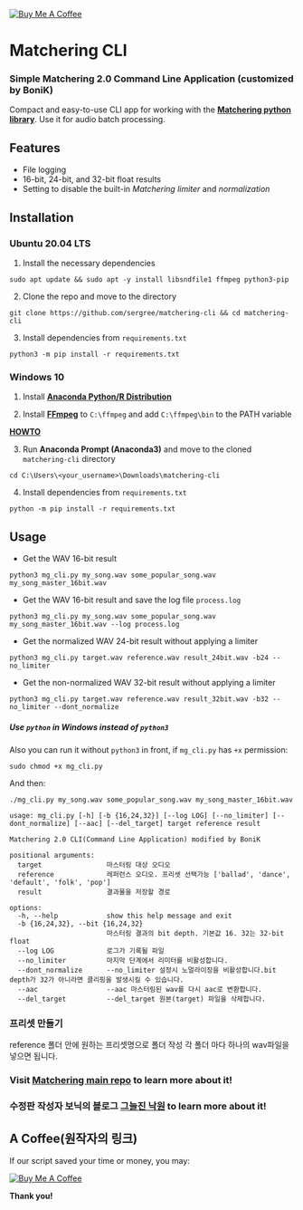 [![Buy Me A Coffee](https://www.buymeacoffee.com/assets/img/custom_images/orange_img.png)](https://pip.me/sergree)

# Matchering CLI

### Simple Matchering 2.0 Command Line Application (customized by BoniK)

Compact and easy-to-use CLI app for working with the **[Matchering python library][matchering]**. Use it for audio batch processing.

## Features

- File logging
- 16-bit, 24-bit, and 32-bit float results
- Setting to disable the built-in *Matchering limiter* and *normalization*

## Installation

### Ubuntu 20.04 LTS

1. Install the necessary dependencies

```sudo apt update && sudo apt -y install libsndfile1 ffmpeg python3-pip```

2. Clone the repo and move to the directory

```git clone https://github.com/sergree/matchering-cli && cd matchering-cli```

3. Install dependencies from `requirements.txt`

```python3 -m pip install -r requirements.txt```

### Windows 10

1. Install **[Anaconda Python/R Distribution][anaconda]**

2. Install **[FFmpeg]** to `C:\ffmpeg` and add `C:\ffmpeg\bin` to the PATH variable

**[HOWTO][path]**

3. Run **Anaconda Prompt (Anaconda3)** and move to the cloned `matchering-cli` directory

```cd C:\Users\<your_username>\Downloads\matchering-cli```

4. Install dependencies from `requirements.txt`

```python -m pip install -r requirements.txt```

## Usage

- Get the WAV 16-bit result

```python3 mg_cli.py my_song.wav some_popular_song.wav my_song_master_16bit.wav```

- Get the WAV 16-bit result and save the log file `process.log`

```python3 mg_cli.py my_song.wav some_popular_song.wav my_song_master_16bit.wav --log process.log```

- Get the normalized WAV 24-bit result without applying a limiter

```python3 mg_cli.py target.wav reference.wav result_24bit.wav -b24 --no_limiter```

- Get the non-normalized WAV 32-bit result without applying a limiter

```python3 mg_cli.py target.wav reference.wav result_32bit.wav -b32 --no_limiter --dont_normalize```


##### *Use `python` in Windows instead of `python3`*

Also you can run it without `python3` in front, if `mg_cli.py` has `+x` permission:

```sudo chmod +x mg_cli.py```

And then:

```./mg_cli.py my_song.wav some_popular_song.wav my_song_master_16bit.wav```

```
usage: mg_cli.py [-h] [-b {16,24,32}] [--log LOG] [--no_limiter] [--dont_normalize] [--aac] [--del_target] target reference result

Matchering 2.0 CLI(Command Line Application) modified by BoniK

positional arguments:
  target                마스터링 대상 오디오
  reference             레퍼런스 오디오. 프리셋 선택가능 ['ballad', 'dance', 'default', 'folk', 'pop']
  result                결과물을 저장할 경로

options:
  -h, --help            show this help message and exit
  -b {16,24,32}, --bit {16,24,32}
                        마스터링 결과의 bit depth. 기본값 16. 32는 32-bit float
  --log LOG             로그가 기록될 파일
  --no_limiter          마지막 단계에서 리미터를 비활성합니다.
  --dont_normalize      --no_limiter 설정시 노멀라이징을 비활성합니다.bit depth가 32가 아니라면 클리핑을 발생시킬 수 있습니다.
  --aac                 --aac 마스터링된 wav를 다시 aac로 변환합니다.
  --del_target          --del_target 원본(target) 파일을 삭제합니다.                
```

### 프리셋 만들기
reference 폴더 안에 원하는 프리셋명으로 폴더 작성
각 폴더 마다 하나의 wav파일을 넣으면 됩니다.


### Visit **[Matchering main repo][matchering]** to learn more about it!

### 수정판 작성자 보닉의 블로그 **[그늘진 낙원][bonik's blog]** to learn more about it!

## A Coffee(원작자의 링크)

If our script saved your time or money, you may:

[![Buy Me A Coffee](https://www.buymeacoffee.com/assets/img/custom_images/orange_img.png)](https://pip.me/sergree)

**Thank you!**

[bonik's blog]: https://bonik.me
[matchering]: https://github.com/sergree/matchering
[anaconda]: https://www.anaconda.com/products/individual#Downloads
[FFmpeg]: https://www.ffmpeg.org/download.html
[path]: https://video.stackexchange.com/questions/20495/how-do-i-set-up-and-use-ffmpeg-in-windows
